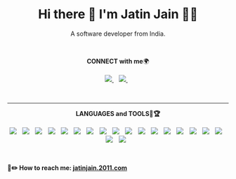 <h1 align='center'>
  Hi there 👋 I'm Jatin Jain 👨‍💻
</h1>
 
<p align='center'>
  A software developer from India.
</p>
<br>
 
<p align='center'>
<b>CONNECT with me</b>🌍<br/><br/>
<a href="https://www.linkedin.com/in/jatin-jain-1aa819179/">
<img src="https://img.shields.io/badge/linkedin-%230077B5.svg?&style=for-the-badge&logo=linkedin&logoColor=white" />
</a>&nbsp;&nbsp;
        

<a href="https://www.instagram.com/jatin_______/">
<img src="https://img.shields.io/badge/Instagram-E4405F?style=for-the-badge&logo=instagram&logoColor=white" />        
</a>&nbsp;&nbsp;
</p>
 
<br>
<hr>
 
<p align='center'>
<b>LANGUAGES and TOOLS🎯🏆<br/><br/>
<a>
<img src="https://img.shields.io/badge/Java-ED8B00?style=for-the-badge&logo=java&logoColor=black" />
</a>&nbsp;&nbsp;
<a>
<img src="https://img.shields.io/badge/SpringBoot-40B5A4?style=for-the-badge&logo=Puppeteer&logoColor=white" />
</a>&nbsp;&nbsp;
<a>
<img src="https://img.shields.io/badge/HTML5-E34F26?style=for-the-badge&logo=html5&logoColor=white" />
</a>&nbsp;&nbsp;
<a>
<img src="https://img.shields.io/badge/CSS3-1572B6?style=for-the-badge&logo=css3&logoColor=white" />
</a>&nbsp;&nbsp;
<a>
<img src="https://img.shields.io/badge/JavaScript-323330?style=for-the-badge&logo=javascript&logoColor=F7DF1E" />
</a>&nbsp;&nbsp;
<a>
<img src="https://img.shields.io/badge/JS_DOM-0175C2?style=for-the-badge&logo=javascript&logoColor=yellow" />
</a>&nbsp;&nbsp;
<a>
<img src="https://img.shields.io/badge/Node.js-339933?style=for-the-badge&logo=nodedotjs&logoColor=white" />
</a>&nbsp;&nbsp;
<a>
<img src="https://img.shields.io/badge/React-20232A?style=for-the-badge&logo=react&logoColor=61DAFB" />
</a>&nbsp;&nbsp;
<a>
<img src="https://img.shields.io/badge/firebase-ffca28?style=for-the-badge&logo=firebase&logoColor=black" />
</a>&nbsp;&nbsp;
<a>
<img src="https://img.shields.io/badge/Redux_Toolkit-593D88?style=for-the-badge&logo=redux&logoColor=white" />
</a>&nbsp;&nbsp;
<a>
<img src="https://img.shields.io/badge/Express.js-000000?style=for-the-badge&logo=express&logoColor=white" />
</a>&nbsp;&nbsp;
<a>
<img src="https://img.shields.io/badge/MongoDB-4EA94B?style=for-the-badge&logo=mongodb&logoColor=white" />
</a>&nbsp;&nbsp;
<a>
<img src="https://img.shields.io/badge/Postman-FF6C37?style=for-the-badge&logo=Postman&logoColor=white" />
</a>&nbsp;&nbsp;
<a>
<img src="https://img.shields.io/badge/Mongoose-4EA94B?style=for-the-badge&logo=mongodb&logoColor=black" />
</a>&nbsp;&nbsp;
<a>
<img src="https://img.shields.io/badge/MySQL-563D7C?style=for-the-badge&logo=bootstrap&logoColor=white" />
</a>&nbsp;&nbsp;
<a>
<img src="https://img.shields.io/badge/REST_API-323330?style=for-the-badge&logo=json-web-tokens&logoColor=pink" />
</a>&nbsp;&nbsp;
<a>
<img src="https://img.shields.io/badge/GIT-ffca28?style=for-the-badge&logo=firebase&logoColor=black" />
</a>&nbsp;&nbsp;
<a>
<img src="https://img.shields.io/badge/Automation-F47521?style=for-the-badge&logo=crunchyroll&logoColor=black" />
</a>&nbsp;&nbsp;
<a>
<img src="https://img.shields.io/badge/web_scraping-8A4182?style=for-the-badge&logo=Jasmine&logoColor=yellow" />
</a>&nbsp;&nbsp;
</p>
 
<br>

 

📩✏️ How to reach me: <a href='mailto: jatinjain.2011@gmail.com'>jatinjain.2011.com</a>
</p>
